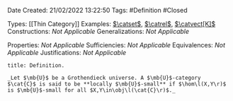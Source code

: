 <div class="topSpace"></div>

Date Created: 21/02/2022 13:22:50
Tags: #Definition #Closed 

Types: [[Thin Category]]
Examples: [$\catset$](Category%20of%20Sets.md), [$\catrel$](Category%20of%20Relations.md), [$\catvect[K]$](Category%20of%20Vector%20Spaces.md)
Constructions: _Not Applicable_
Generalizations: _Not Applicable_

Properties: _Not Applicable_
Sufficiencies: _Not Applicable_
Equivalences: _Not Applicable_
Justifications: _Not Applicable_

``` ad-Definition
title: Definition.

_Let $\mb{U}$ be a Grothendieck universe. A $\mb{U}$-category $\cat{C}$ is said to be **locally $\mb{U}$-small** if $\hom\l(X,Y\r)$ is $\mb{U}$-small for all $X,Y\in\obj\l(\cat{C}\r)$._
